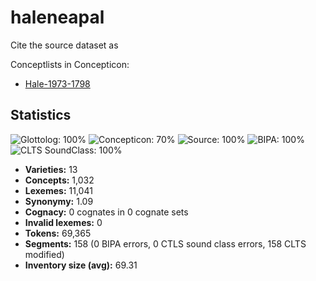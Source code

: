 # haleneapal

Cite the source dataset as

> 

Conceptlists in Concepticon:
- [Hale-1973-1798](http://concepticon.clld.org/contributions/Hale-1973-1798)

## Statistics



![Glottolog: 100%](https://img.shields.io/badge/Glottolog-100%25-brightgreen.svg "Glottolog: 100%")
![Concepticon: 70%](https://img.shields.io/badge/Concepticon-70%25-orange.svg "Concepticon: 70%")
![Source: 100%](https://img.shields.io/badge/Source-100%25-brightgreen.svg "Source: 100%")
![BIPA: 100%](https://img.shields.io/badge/BIPA-100%25-brightgreen.svg "BIPA: 100%")
![CLTS SoundClass: 100%](https://img.shields.io/badge/CLTS%20SoundClass-100%25-brightgreen.svg "CLTS SoundClass: 100%")

- **Varieties:** 13
- **Concepts:** 1,032
- **Lexemes:** 11,041
- **Synonymy:** 1.09
- **Cognacy:** 0 cognates in 0 cognate sets
- **Invalid lexemes:** 0
- **Tokens:** 69,365
- **Segments:** 158 (0 BIPA errors, 0 CTLS sound class errors, 158 CLTS modified)
- **Inventory size (avg):** 69.31